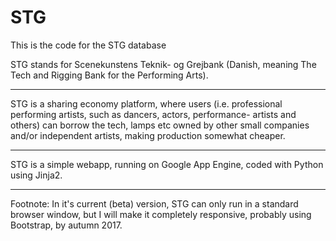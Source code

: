 # STG
This is the code for the STG database

STG stands for Scenekunstens Teknik- og Grejbank (Danish, meaning The Tech and Rigging Bank for the Performing Arts).

<hr>

STG is a sharing economy platform, where users (i.e. professional performing artists, such as dancers, actors, performance-
artists and others) can borrow the tech, lamps etc owned by other small companies and/or independent artists, making production
somewhat cheaper.

<hr>

STG is a simple webapp, running on Google App Engine, coded with Python using Jinja2.

<hr>

Footnote: In it's current (beta) version, STG can only run in a standard browser window, but I will make it completely responsive,
probably using Bootstrap, by autumn 2017.

